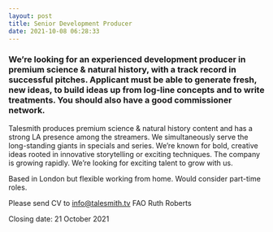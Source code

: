 ```yaml
---
layout: post
title: Senior Development Producer
date: 2021-10-08 06:28:33
---
```

### We’re looking for an experienced development producer in premium science & natural history, with a track record in successful pitches. Applicant must be able to generate fresh, new ideas, to build ideas up from log-line concepts and to write treatments. You should also have a good commissioner network.

Talesmith produces premium science & natural history content and has a strong LA presence among the streamers. We simultaneously serve the long-standing giants in specials and series. We’re known for bold, creative ideas rooted in innovative storytelling or exciting techniques. The company is growing rapidly. We’re looking for exciting talent to grow with us.

Based in London but flexible working from home. Would consider part-time roles. 

Please send CV to [info@talesmith.tv](mailto:info@talesmith.tv) FAO Ruth Roberts

Closing date: 21 October 2021